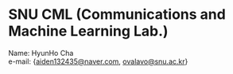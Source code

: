 # SNU CML (Communications and Machine Learning Lab.)
Name: HyunHo Cha\
e-mail: {aiden132435@naver.com, ovalavo@snu.ac.kr}